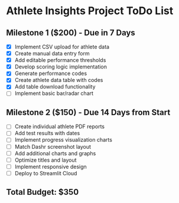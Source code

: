 # Athlete Insights Project ToDo List

## Milestone 1 ($200) - Due in 7 Days

- [x] Implement CSV upload for athlete data
- [x] Create manual data entry form
- [x] Add editable performance thresholds
- [x] Develop scoring logic implementation
- [x] Generate performance codes
- [x] Create athlete data table with codes
- [x] Add table download functionality
- [ ] Implement basic bar/radar chart

## Milestone 2 ($150) - Due 14 Days from Start

- [ ] Create individual athlete PDF reports
- [ ] Add test results with dates
- [ ] Implement progress visualization charts
- [ ] Match Dashr screenshot layout
- [ ] Add additional charts and graphs
- [ ] Optimize titles and layout
- [ ] Implement responsive design
- [ ] Deploy to Streamlit Cloud

## Total Budget: $350
